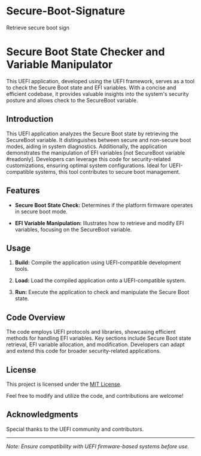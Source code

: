 # Secure-Boot-Signature
Retrieve secure boot sign 

# Secure Boot State Checker and Variable Manipulator

This UEFI application, developed using the UEFI framework, serves as a tool to check the Secure Boot state and EFI variables. With a concise and efficient codebase, it provides valuable insights into the system's security posture and allows check to the SecureBoot variable.

## Introduction 

This UEFI application analyzes the Secure Boot state by retrieving the SecureBoot variable. It distinguishes between secure and non-secure boot modes, aiding in system diagnostics. Additionally, the application demonstrates the manipulation of EFI variables [not SecureBoot variable  #readonly]. Developers can leverage this code for security-related customizations, ensuring optimal system configurations. Ideal for UEFI-compatible systems, this tool contributes to secure boot management.

## Features

- **Secure Boot State Check:** Determines if the platform firmware operates in secure boot mode.
  
- **EFI Variable Manipulation:** Illustrates how to retrieve and modify EFI variables, focusing on the SecureBoot variable.

## Usage

1. **Build:** Compile the application using UEFI-compatible development tools.

2. **Load:** Load the compiled application onto a UEFI-compatible system.

3. **Run:** Execute the application to check and manipulate the Secure Boot state.

## Code Overview

The code employs UEFI protocols and libraries, showcasing efficient methods for handling EFI variables. Key sections include Secure Boot state retrieval, EFI variable allocation, and modification. Developers can adapt and extend this code for broader security-related applications.

## License

This project is licensed under the [MIT License](LICENSE).

Feel free to modify and utilize the code, and contributions are welcome!

## Acknowledgments

Special thanks to the UEFI community and contributors.

---

*Note: Ensure compatibility with UEFI firmware-based systems before use.*

